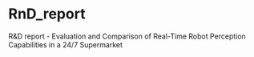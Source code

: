 # RnD_report
R&amp;D report - Evaluation and Comparison of Real-Time Robot Perception Capabilities in a 24/7 Supermarket
